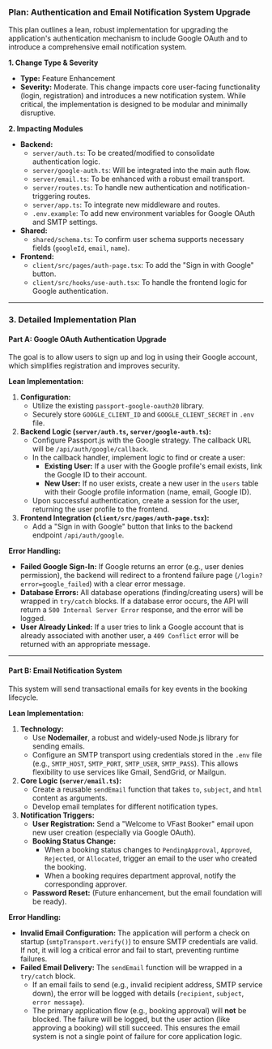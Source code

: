 ### **Plan: Authentication and Email Notification System Upgrade**

This plan outlines a lean, robust implementation for upgrading the application's authentication mechanism to include Google OAuth and to introduce a comprehensive email notification system.

**1. Change Type & Severity**

*   **Type:** Feature Enhancement
*   **Severity:** Moderate. This change impacts core user-facing functionality (login, registration) and introduces a new notification system. While critical, the implementation is designed to be modular and minimally disruptive.

**2. Impacting Modules**

*   **Backend:**
    *   `server/auth.ts`: To be created/modified to consolidate authentication logic.
    *   `server/google-auth.ts`: Will be integrated into the main auth flow.
    *   `server/email.ts`: To be enhanced with a robust email transport.
    *   `server/routes.ts`: To handle new authentication and notification-triggering routes.
    *   `server/app.ts`: To integrate new middleware and routes.
    *   `.env.example`: To add new environment variables for Google OAuth and SMTP settings.
*   **Shared:**
    *   `shared/schema.ts`: To confirm user schema supports necessary fields (`googleId`, `email`, `name`).
*   **Frontend:**
    *   `client/src/pages/auth-page.tsx`: To add the "Sign in with Google" button.
    *   `client/src/hooks/use-auth.tsx`: To handle the frontend logic for Google authentication.

---

### **3. Detailed Implementation Plan**

#### **Part A: Google OAuth Authentication Upgrade**

The goal is to allow users to sign up and log in using their Google account, which simplifies registration and improves security.

**Lean Implementation:**

1.  **Configuration:**
    *   Utilize the existing `passport-google-oauth20` library.
    *   Securely store `GOOGLE_CLIENT_ID` and `GOOGLE_CLIENT_SECRET` in `.env` file.
2.  **Backend Logic (`server/auth.ts`, `server/google-auth.ts`):**
    *   Configure Passport.js with the Google strategy. The callback URL will be `/api/auth/google/callback`.
    *   In the callback handler, implement logic to find or create a user:
        *   **Existing User:** If a user with the Google profile's email exists, link the Google ID to their account.
        *   **New User:** If no user exists, create a new user in the `users` table with their Google profile information (name, email, Google ID).
    *   Upon successful authentication, create a session for the user, returning the user profile to the frontend.
3.  **Frontend Integration (`client/src/pages/auth-page.tsx`):**
    *   Add a "Sign in with Google" button that links to the backend endpoint `/api/auth/google`.

**Error Handling:**

*   **Failed Google Sign-In:** If Google returns an error (e.g., user denies permission), the backend will redirect to a frontend failure page (`/login?error=google_failed`) with a clear error message.
*   **Database Errors:** All database operations (finding/creating users) will be wrapped in `try/catch` blocks. If a database error occurs, the API will return a `500 Internal Server Error` response, and the error will be logged.
*   **User Already Linked:** If a user tries to link a Google account that is already associated with another user, a `409 Conflict` error will be returned with an appropriate message.

---

#### **Part B: Email Notification System**

This system will send transactional emails for key events in the booking lifecycle.

**Lean Implementation:**

1.  **Technology:**
    *   Use **Nodemailer**, a robust and widely-used Node.js library for sending emails.
    *   Configure an SMTP transport using credentials stored in the `.env` file (e.g., `SMTP_HOST`, `SMTP_PORT`, `SMTP_USER`, `SMTP_PASS`). This allows flexibility to use services like Gmail, SendGrid, or Mailgun.
2.  **Core Logic (`server/email.ts`):**
    *   Create a reusable `sendEmail` function that takes `to`, `subject`, and `html` content as arguments.
    *   Develop email templates for different notification types.
3.  **Notification Triggers:**
    *   **User Registration:** Send a "Welcome to VFast Booker" email upon new user creation (especially via Google OAuth).
    *   **Booking Status Change:**
        *   When a booking status changes to `PendingApproval`, `Approved`, `Rejected`, or `Allocated`, trigger an email to the user who created the booking.
        *   When a booking requires department approval, notify the corresponding approver.
    *   **Password Reset:** (Future enhancement, but the email foundation will be ready).

**Error Handling:**

*   **Invalid Email Configuration:** The application will perform a check on startup (`smtpTransport.verify()`) to ensure SMTP credentials are valid. If not, it will log a critical error and fail to start, preventing runtime failures.
*   **Failed Email Delivery:** The `sendEmail` function will be wrapped in a `try/catch` block.
    *   If an email fails to send (e.g., invalid recipient address, SMTP service down), the error will be logged with details (`recipient`, `subject`, `error message`).
    *   The primary application flow (e.g., booking approval) will **not** be blocked. The failure will be logged, but the user action (like approving a booking) will still succeed. This ensures the email system is not a single point of failure for core application logic.
